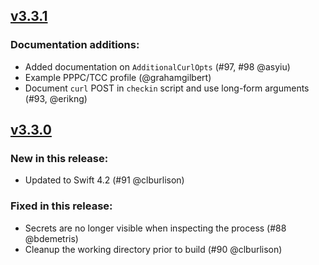 ## [v3.3.1](https://github.com/grahamgilbert/crypt/compare/3.3.0...3.3.1)

### Documentation additions:

* Added documentation on `AdditionalCurlOpts` (#97, #98 @asyiu)
* Example PPPC/TCC profile (@grahamgilbert)
* Document `curl` POST in `checkin` script and use long-form arguments (#93, @erikng)


## [v3.3.0](https://github.com/grahamgilbert/crypt/compare/3.2.1...3.3.0)

### New in this release:
* Updated to Swift 4.2 (#91 @clburlison)

### Fixed in this release:

* Secrets are no longer visible when inspecting the process (#88 @bdemetris)
* Cleanup the working directory prior to build (#90 @clburlison)
